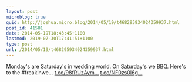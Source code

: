 ```yaml
---
layout: post
microblog: true
guid: http://joshua.micro.blog/2014/05/19/t468295934024359937.html
post_id: 41581
date: 2014-05-19T18:43:45+1100
lastmod: 2019-07-30T17:41:51+1100
type: post
url: /2014/05/19/t468295934024359937.html
---
```

Monday's are Saturday's in wedding world. On Saturday's we BBQ. Here's to the #freakinwe... [t.co/98fRUzAym...](http://t.co/98fRUzAym2) [t.co/NF0zs0I6g...](http://t.co/NF0zs0I6gD)
